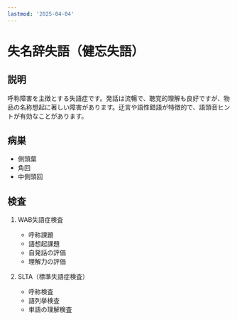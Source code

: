 ```yaml
---
lastmod: '2025-04-04'
---
```


# 失名辞失語（健忘失語）

## 説明

呼称障害を主徴とする失語症です。発話は流暢で、聴覚的理解も良好ですが、物品の名称想起に著しい障害があります。迂言や語性錯語が特徴的で、語頭音ヒントが有効なことがあります。

## 病巣

- 側頭葉
- 角回
- 中側頭回

## 検査

1. WAB失語症検査

   - 呼称課題
   - 語想起課題
   - 自発話の評価
   - 理解力の評価

2. SLTA（標準失語症検査）
   - 呼称検査
   - 語列挙検査
   - 単語の理解検査
